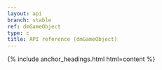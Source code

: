 ```yaml
---
layout: api
branch: stable
ref: dmGameObject
type: c
title: API reference (dmGameObject)
---
```

{% include anchor_headings.html html=content %}